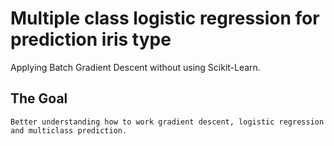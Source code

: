 # Multiple class logistic regression for prediction iris type
Applying Batch Gradient Descent without using Scikit-Learn.

## The Goal
    Better understanding how to work gradient descent, logistic regression and multiclass prediction.
